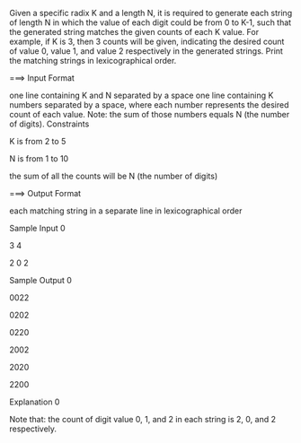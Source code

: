 Given a specific radix K and a length N, it is required to generate each string of length N in which the value of each digit could be from 0 to K-1, such that the generated string matches the given counts of each K value. For example, if K is 3, then 3 counts will be given, indicating the desired count of value 0, value 1, and value 2 respectively in the generated strings. Print the matching strings in lexicographical order.


===> Input Format


one line containing K and N separated by a space
one line containing K numbers separated by a space, where each number represents the desired count of each value. Note: the sum of those numbers equals N (the number of digits).
Constraints

K is from 2 to 5

N is from 1 to 10

the sum of all the counts will be N (the number of digits)

===> Output Format

each matching string in a separate line in lexicographical order

Sample Input 0


3 4

2 0 2

Sample Output 0

0022

0202

0220

2002

2020

2200

Explanation 0


Note that: the count of digit value 0, 1, and 2 in each string is 2, 0, and 2 respectively.
